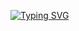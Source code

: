 [![Typing SVG](https://readme-typing-svg.herokuapp.com?color=%2336BCF7&width=430&lines=I+seriously+don't+know+what+to+put+here)](https://git.io/typing-svg)
